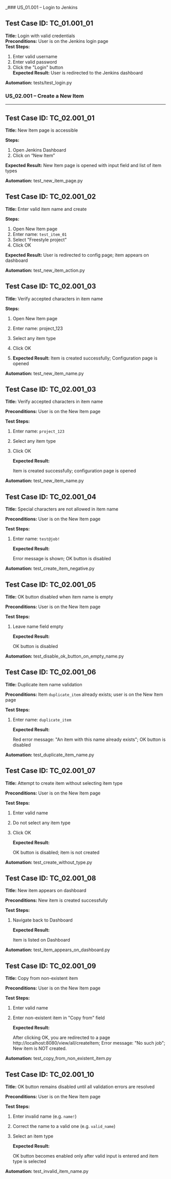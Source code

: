 _### US_01.001 – Login to Jenkins

**Test Case ID:** TC_01.001_01
---
**Title:** Login with valid credentials  
**Preconditions:** User is on the Jenkins login page  
**Test Steps:**
1. Enter valid username  
2. Enter valid password  
3. Click the "Login" button  
**Expected Result:**
  User is redirected to the Jenkins dashboard 

****Automation:**** tests/test_login.py 

### US_02.001 – Create a New Item
---
**Test Case ID:** TC_02.001_01
---
**Title:** New Item page is accessible

**Steps:**

1. Open Jenkins Dashboard  
2. Click on “New Item”  

**Expected Result:** 
   New Item page is opened with input field and list of item types

**Automation:**  test_new_item_page.py
 

**Test Case ID:** TC_02.001_02 
---
**Title:** Enter valid item name and create

**Steps:**

1. Open New Item page  
2. Enter name: `test_item_01`  
3. Select "Freestyle project"  
4. Click OK  

**Expected Result:** 
   User is redirected to config page; item appears on dashboard

**Automation:**  test_new_item_action.py
 

**Test Case ID:** TC_02.001_03
---
**Title:** Verify accepted characters in item name

**Steps:**

1. Open New Item page 
2. Enter name: project_123 
3. Select any item type
4. Click OK

5. **Expected Result:**
   Item is created successfully; Configuration page is opened

**Automation:**  test_new_item_name.py

**Test Case ID:** TC_02.001_03
---

**Title:** Verify accepted characters in item name

**Preconditions:** User is on the New Item page

**Test Steps:**

1. Enter name: `project_123`
2. Select any item type
3. Click OK
    
    **Expected Result:**
    
    Item is created successfully; configuration page is opened

**Automation:**  test_new_item_name.py 
 
**Test Case ID:** TC_02.001_04
---

**Title:** Special characters are not allowed in item name

**Preconditions:** User is on the New Item page

**Test Steps:**

1. Enter name: `test@job!`
    
    **Expected Result:**
    
    Error message is shown; OK button is disabled

**Automation:** test_create_item_negative.py


**Test Case ID:** TC_02.001_05
---
**Title:** OK button disabled when item name is empty

**Preconditions:** User is on the New Item page

**Test Steps:**

1. Leave name field empty
    
    **Expected Result:**
    
    OK button is disabled

**Automation:** test_disable_ok_button_on_empty_name.py


**Test Case ID:** TC_02.001_06
---
**Title:** Duplicate item name validation

**Preconditions:** Item `duplicate_item` already exists; user is on the New Item page

**Test Steps:**

1. Enter name: `duplicate_item`
    
    **Expected Result:**
    
    Red error message: "An item with this name already exists"; OK button is disabled

**Automation:** test_duplicate_item_name.py


**Test Case ID:** TC_02.001_07
---
**Title:** Attempt to create item without selecting item type

**Preconditions:** User is on the New Item page

**Test Steps:**

1. Enter valid name
2. Do not select any item type
3. Click OK
    
    **Expected Result:**
    
    OK button is disabled; item is not created

**Automation:** test_create_without_type.py

**Test Case ID:** TC_02.001_08
---
**Title:** New item appears on dashboard

**Preconditions:** New item is created successfully

**Test Steps:**

1. Navigate back to Dashboard
    
    **Expected Result:**
    
    Item is listed on Dashboard

**Automation:** test_item_appears_on_dashboard.py

**Test Case ID:** TC_02.001_09
---
**Title:** Copy from non-existent item

**Preconditions:** User is on the New Item page

**Test Steps:**

1. Enter valid name
2. Enter non-existent item in "Copy from" field
    
    **Expected Result:**
    
    After clicking OK, you are redirected to a page http://localhost:8080/view/all/createItem;  Error message: "No such job";  New item is NOT created.

**Automation:** test_copy_from_non_existent_item.py

**Test Case ID:** TC_02.001_10
---
**Title:** OK button remains disabled until all validation errors are resolved

**Preconditions:** User is on the New Item page

**Test Steps:**

1. Enter invalid name (e.g. `name!`)
2. Correct the name to a valid one (e.g. `valid_name`)
3. Select an item type
    
    **Expected Result:**
    
    OK button becomes enabled only after valid input is entered and item type is selected

**Automation:** test_invalid_item_name.py
